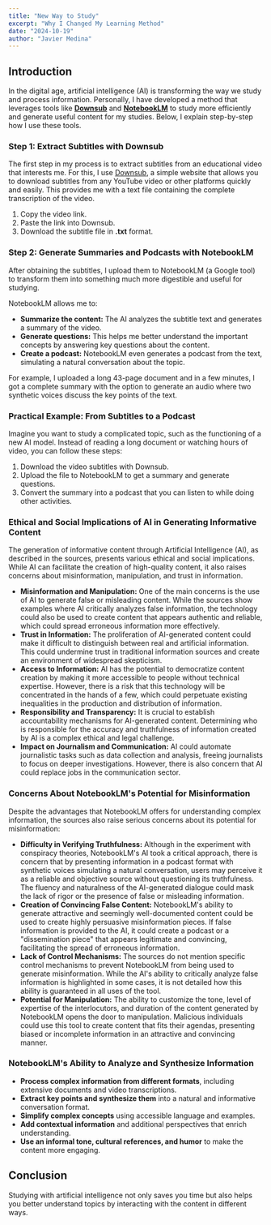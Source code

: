 ```yaml
---
title: "New Way to Study"
excerpt: "Why I Changed My Learning Method"
date: "2024-10-19"
author: "Javier Medina"
---
```


## Introduction

In the digital age, artificial intelligence (AI) is transforming the way we study and process information. Personally, I have developed a method that leverages tools like [**Downsub**](https://downsub.com/) and [**NotebookLM**](https://notebooklm.google/) to study more efficiently and generate useful content for my studies. Below, I explain step-by-step how I use these tools.

### Step 1: Extract Subtitles with Downsub

The first step in my process is to extract subtitles from an educational video that interests me. For this, I use [Downsub](https://downsub.com/), a simple website that allows you to download subtitles from any YouTube video or other platforms quickly and easily. This provides me with a text file containing the complete transcription of the video.

1. Copy the video link.
2. Paste the link into Downsub.
3. Download the subtitle file in **.txt** format.

### Step 2: Generate Summaries and Podcasts with NotebookLM

After obtaining the subtitles, I upload them to NotebookLM (a Google tool) to transform them into something much more digestible and useful for studying.

NotebookLM allows me to:

- **Summarize the content:** The AI analyzes the subtitle text and generates a summary of the video.
- **Generate questions:** This helps me better understand the important concepts by answering key questions about the content.
- **Create a podcast:** NotebookLM even generates a podcast from the text, simulating a natural conversation about the topic.

For example, I uploaded a long 43-page document and in a few minutes, I got a complete summary with the option to generate an audio where two synthetic voices discuss the key points of the text.

### Practical Example: From Subtitles to a Podcast

Imagine you want to study a complicated topic, such as the functioning of a new AI model. Instead of reading a long document or watching hours of video, you can follow these steps:

1. Download the video subtitles with Downsub.
2. Upload the file to NotebookLM to get a summary and generate questions.
3. Convert the summary into a podcast that you can listen to while doing other activities.


### Ethical and Social Implications of AI in Generating Informative Content

The generation of informative content through Artificial Intelligence (AI), as described in the sources, presents various ethical and social implications. While AI can facilitate the creation of high-quality content, it also raises concerns about misinformation, manipulation, and trust in information.

- **Misinformation and Manipulation:** One of the main concerns is the use of AI to generate false or misleading content. While the sources show examples where AI critically analyzes false information, the technology could also be used to create content that appears authentic and reliable, which could spread erroneous information more effectively.
- **Trust in Information:** The proliferation of AI-generated content could make it difficult to distinguish between real and artificial information. This could undermine trust in traditional information sources and create an environment of widespread skepticism.
- **Access to Information:** AI has the potential to democratize content creation by making it more accessible to people without technical expertise. However, there is a risk that this technology will be concentrated in the hands of a few, which could perpetuate existing inequalities in the production and distribution of information.
- **Responsibility and Transparency:** It is crucial to establish accountability mechanisms for AI-generated content. Determining who is responsible for the accuracy and truthfulness of information created by AI is a complex ethical and legal challenge.
- **Impact on Journalism and Communication:** AI could automate journalistic tasks such as data collection and analysis, freeing journalists to focus on deeper investigations. However, there is also concern that AI could replace jobs in the communication sector.

### Concerns About NotebookLM's Potential for Misinformation

Despite the advantages that NotebookLM offers for understanding complex information, the sources also raise serious concerns about its potential for misinformation:

- **Difficulty in Verifying Truthfulness:** Although in the experiment with conspiracy theories, NotebookLM's AI took a critical approach, there is concern that by presenting information in a podcast format with synthetic voices simulating a natural conversation, users may perceive it as a reliable and objective source without questioning its truthfulness. The fluency and naturalness of the AI-generated dialogue could mask the lack of rigor or the presence of false or misleading information.
- **Creation of Convincing False Content:** NotebookLM's ability to generate attractive and seemingly well-documented content could be used to create highly persuasive misinformation pieces. If false information is provided to the AI, it could create a podcast or a "dissemination piece" that appears legitimate and convincing, facilitating the spread of erroneous information.
- **Lack of Control Mechanisms:** The sources do not mention specific control mechanisms to prevent NotebookLM from being used to generate misinformation. While the AI's ability to critically analyze false information is highlighted in some cases, it is not detailed how this ability is guaranteed in all uses of the tool.
- **Potential for Manipulation:** The ability to customize the tone, level of expertise of the interlocutors, and duration of the content generated by NotebookLM opens the door to manipulation. Malicious individuals could use this tool to create content that fits their agendas, presenting biased or incomplete information in an attractive and convincing manner.

### NotebookLM's Ability to Analyze and Synthesize Information

- **Process complex information from different formats**, including extensive documents and video transcriptions.
- **Extract key points and synthesize them** into a natural and informative conversation format.
- **Simplify complex concepts** using accessible language and examples.
- **Add contextual information** and additional perspectives that enrich understanding.
- **Use an informal tone, cultural references, and humor** to make the content more engaging.

## Conclusion

Studying with artificial intelligence not only saves you time but also helps you better understand topics by interacting with the content in different ways.
